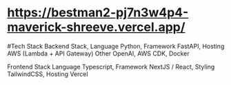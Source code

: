 #  https://bestman2-pj7n3w4p4-maverick-shreeve.vercel.app/

#Tech Stack
Backend Stack, Language	Python, Framework	FastAPI, Hosting	AWS (Lambda + API Gateway)
Other	OpenAI, AWS CDK, Docker


Frontend Stack
Language	Typescript, Framework	NextJS / React, Styling	TailwindCSS, Hosting	Vercel
